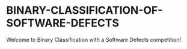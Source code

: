 # BINARY-CLASSIFICATION-OF-SOFTWARE-DEFECTS
Welcome to Binary Classification with a Software Defects competition!
